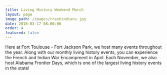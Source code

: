 ```yaml
---
title: Living History Weekend March
layout: page
image_path: /images/creekindians.jpg
date: 2018-03-17 08:00:00
order: 4
featured: false
---
```



Here at Fort Toulouse - Fort Jackson Park, we host many events throughout the year. Along with our monthly living history events, you can experience the French and Indian War Encampment in April. Each November, we also host Alabama Frontier Days, which is one of the largest living history events in the state!